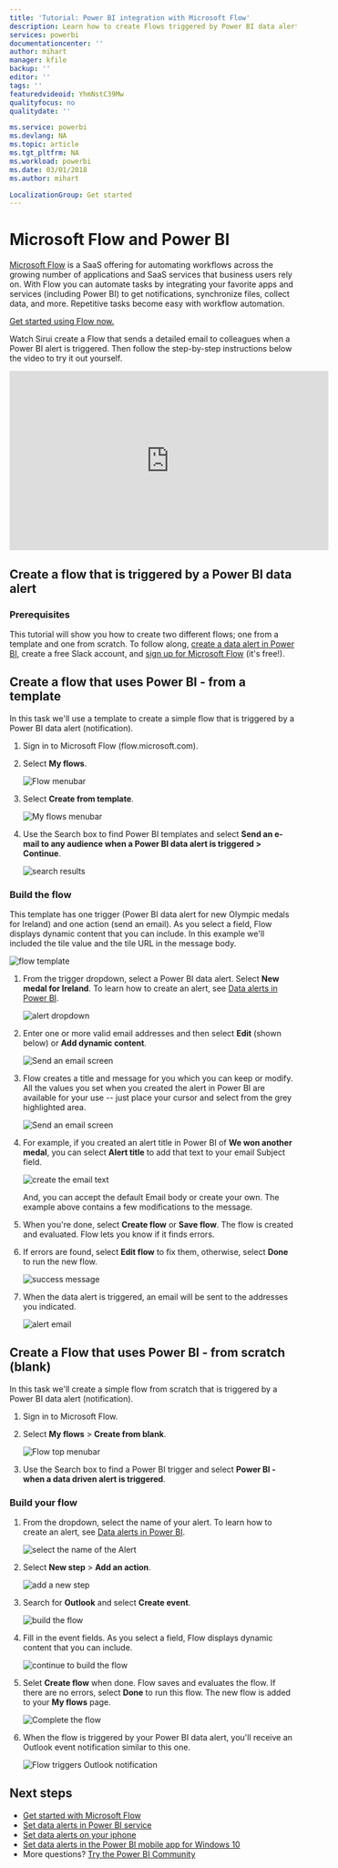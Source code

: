 ```yaml
---
title: 'Tutorial: Power BI integration with Microsoft Flow'
description: Learn how to create Flows triggered by Power BI data alerts.
services: powerbi
documentationcenter: ''
author: mihart
manager: kfile
backup: ''
editor: ''
tags: ''
featuredvideoid: YhmNstC39Mw
qualityfocus: no
qualitydate: ''

ms.service: powerbi
ms.devlang: NA
ms.topic: article
ms.tgt_pltfrm: NA
ms.workload: powerbi
ms.date: 03/01/2018
ms.author: mihart

LocalizationGroup: Get started
---
```

# Microsoft Flow and Power BI

[Microsoft Flow](https://flow.microsoft.com/en-us/documentation/getting-started) is a SaaS offering for automating workflows across the growing number of applications and SaaS services that business users rely on. With Flow you can automate tasks by integrating your favorite apps and services (including Power BI) to get notifications, synchronize files, collect data, and more. Repetitive tasks become easy with workflow automation.

[Get started using Flow now.](https://flow.microsoft.com/documentation/getting-started)

Watch Sirui create a Flow that sends a detailed email to colleagues when a Power BI alert is triggered. Then follow the step-by-step instructions below the video to try it out yourself.

<iframe width="560" height="315" src="https://www.youtube.com/embed/YhmNstC39Mw" frameborder="0" allowfullscreen></iframe>

## Create a flow that is triggered by a Power BI data alert

### Prerequisites
This tutorial will show you how to create two different flows; one from a template and one from scratch. To follow along, [create a data alert in Power BI](service-set-data-alerts.md), create a free Slack account, and [sign up for Microsoft Flow](https://flow.microsoft.com/en-us/#home-signup) (it's free!).

## Create a flow that uses Power BI - from a template
In this task we'll use a template to create a simple flow that is triggered by a Power BI data alert (notification).

1. Sign in to Microsoft Flow (flow.microsoft.com).
2. Select **My flows**.
   
   ![Flow menubar](media/service-flow-integration/power-bi-my-flows.png)
3. Select **Create from template**.
   
    ![My flows menubar](media/service-flow-integration/power-bi-template.png)
4. Use the Search box to find Power BI templates and select **Send an e-mail to any audience when a Power BI data alert is triggered > Continue**.
   
    ![search results](media/service-flow-integration/power-bi-flow-alert.png)


### Build the flow
This template has one trigger (Power BI data alert for new Olympic medals for Ireland) and one action (send an email). As you select a field, Flow displays dynamic content that you can include.  In this example we'll included the tile value and the tile URL in the message body.

![flow template](media/service-flow-integration/power-bi-template1.png)

1. From the trigger dropdown, select a Power BI data alert. Select **New medal for Ireland**. To learn how to create an alert, see [Data alerts in Power BI](service-set-data-alerts.md).
   
   ![alert dropdown](media/service-flow-integration/power-bi-trigger-flow.png)
2. Enter one or more valid email addresses and then select **Edit** (shown below) or **Add dynamic content**. 
   
   ![Send an email screen](media/service-flow-integration/power-bi-flow-email.png)

3. Flow creates a title and message for you which you can keep or modify. All the values you set when you created the alert in Power BI are available for your use -- just place your cursor and select from the grey highlighted area. 

   ![Send an email screen](media/service-flow-integration/power-bi-flow-email-default.png)

1.  For example, if you created an alert title in Power BI of **We won another medal**, you can select **Alert title** to add that text to your email Subject field.

    ![create the email text](media/service-flow-integration/power-bi-flow-message.png)

    And, you can accept the default Email body or create your own. The example above contains a few modifications to the message.

1. When you're done, select **Create flow** or **Save flow**.  The flow is created and evaluated.  Flow lets you know if it finds errors.
2. If errors are found, select **Edit flow** to fix them, otherwise, select **Done** to run the new flow.
   
   ![success message](media/service-flow-integration/power-bi-flow-running.png)
5. When the data alert is triggered, an email will be sent to the addresses you indicated.  
   
   ![alert email](media/service-flow-integration/power-bi-flow-email2.png)

## Create a Flow that uses Power BI - from scratch (blank)
In this task we'll create a simple flow from scratch that is triggered by a Power BI data alert (notification).

1. Sign in to Microsoft Flow.
2. Select **My flows** > **Create from blank**.
   
   ![Flow top menubar](media/service-flow-integration/power-bi-my-flows.png)
3. Use the Search box to find a Power BI trigger and select **Power BI - when a data driven alert is triggered**.

### Build your flow
1. From the dropdown, select the name of your alert.  To learn how to create an alert, see [Data alerts in Power BI](service-set-data-alerts.md).
   
    ![select the name of the Alert](media/service-flow-integration/power-bi-totalstores2.png)
2. Select **New step** > **Add an action**.
   
   ![add a new step](media/service-flow-integration/power-bi-new-step.png)
3. Search for **Outlook** and select **Create event**.
   
   ![build the flow](media/service-flow-integration/power-bi-create-event.png)
4. Fill in the event fields. As you select a field, Flow displays dynamic content that you can include.
   
   ![continue to build the flow](media/service-flow-integration/power-bi-flow-event.png)
5. Selet **Create flow** when done.  Flow saves and evaluates the flow. If there are no errors, select **Done** to run this flow.  The new flow is added to your **My flows** page.
   
   ![Complete the flow](media/service-flow-integration/power-bi-flow-running.png)
6. When the flow is triggered by your Power BI data alert, you'll receive an Outlook event notification similar to this one.
   
    ![Flow triggers Outlook notification](media/service-flow-integration/power-bi-flow-notice.png)

## Next steps
* [Get started with Microsoft Flow](https://flow.microsoft.com/en-us/documentation/getting-started/)
* [Set data alerts in Power BI service](service-set-data-alerts.md)
* [Set data alerts on your iphone](mobile-set-data-alerts-in-the-mobile-apps.md)
* [Set data alerts in the Power BI mobile app for Windows 10](mobile-set-data-alerts-in-the-mobile-apps.md)
* More questions? [Try the Power BI Community](http://community.powerbi.com/)

